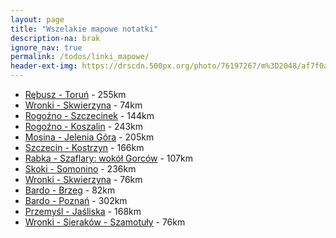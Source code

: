 ```yaml
---
layout: page
title: "Wszelakie mapowe notatki"
description-na: brak
ignore_nav: true
permalink: /todos/linki_mapowe/
header-ext-img: https://drscdn.500px.org/photo/76197267/m%3D2048/af7f0a557aa3f95ca5d3e595bd929832
---
```


* [Rębusz - Toruń](http://umapa.pl/ECzrt) - 255km
* [Wronki - Skwierzyna](http://umapa.pl/bYRQ7) - 74km
* [Rogoźno - Szczecinek](http://umapa.pl/9JasB) - 144km
* [Rogoźno - Koszalin](http://umapa.pl/OPiTu) - 243km
* [Mosina - Jelenia Góra](http://umapa.pl/yJzD9) - 205km
* [Szczecin - Kostrzyn](http://umapa.pl/Zptz7) - 166km
* [Rabka - Szaflary: wokół Gorców](http://umapa.pl/UmwFO) - 107km
* [Skoki - Somonino](http://umapa.pl/KejlQ) - 236km
* [Wronki - Skwierzyna](http://umapa.pl/uv9TG) - 76km
* [Bardo - Brzeg](http://umapa.pl/s0qFp) - 82km
* [Bardo - Poznań](http://umapa.pl/GvhCw) - 302km
* [Przemyśl - Jaśliska](http://umapa.pl/uPdwI) - 168km
* [Wronki - Sieraków - Szamotuły](http://umapa.pl/OmYei) - 76km
